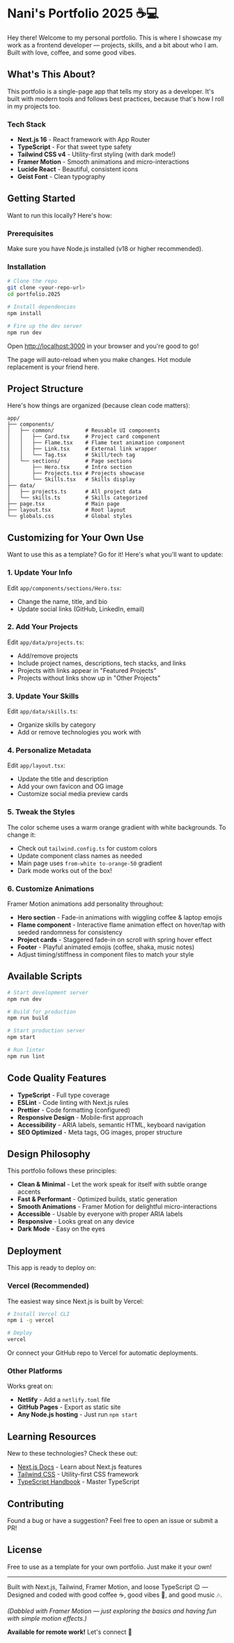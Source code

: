 # Nani's Portfolio 2025 ☕💻

Hey there! Welcome to my personal portfolio. This is where I showcase my work as a frontend developer — projects, skills, and a bit about who I am. Built with love, coffee, and some good vibes.

## What's This About?

This portfolio is a single-page app that tells my story as a developer. It's built with modern tools and follows best practices, because that's how I roll in my projects too.

### Tech Stack

- **Next.js 16** - React framework with App Router
- **TypeScript** - For that sweet type safety
- **Tailwind CSS v4** - Utility-first styling (with dark mode!)
- **Framer Motion** - Smooth animations and micro-interactions
- **Lucide React** - Beautiful, consistent icons
- **Geist Font** - Clean typography

## Getting Started

Want to run this locally? Here's how:

### Prerequisites

Make sure you have Node.js installed (v18 or higher recommended).

### Installation

```bash
# Clone the repo
git clone <your-repo-url>
cd portfolio.2025

# Install dependencies
npm install

# Fire up the dev server
npm run dev
```

Open [http://localhost:3000](http://localhost:3000) in your browser and you're good to go!

The page will auto-reload when you make changes. Hot module replacement is your friend here.

## Project Structure

Here's how things are organized (because clean code matters):

```
app/
├── components/
│   ├── common/          # Reusable UI components
│   │   ├── Card.tsx     # Project card component
│   │   ├── Flame.tsx    # Flame text animation component
│   │   ├── Link.tsx     # External link wrapper
│   │   └── Tag.tsx      # Skill/tech tag
│   └── sections/        # Page sections
│       ├── Hero.tsx     # Intro section
│       ├── Projects.tsx # Projects showcase
│       └── Skills.tsx   # Skills display
├── data/
│   ├── projects.ts      # All project data
│   └── skills.ts        # Skills categorized
├── page.tsx             # Main page
├── layout.tsx           # Root layout
└── globals.css          # Global styles
```

## Customizing for Your Own Use

Want to use this as a template? Go for it! Here's what you'll want to update:

### 1. Update Your Info

Edit `app/components/sections/Hero.tsx`:
- Change the name, title, and bio
- Update social links (GitHub, LinkedIn, email)

### 2. Add Your Projects

Edit `app/data/projects.ts`:
- Add/remove projects
- Include project names, descriptions, tech stacks, and links
- Projects with links appear in "Featured Projects"
- Projects without links show up in "Other Projects"

### 3. Update Your Skills

Edit `app/data/skills.ts`:
- Organize skills by category
- Add or remove technologies you work with

### 4. Personalize Metadata

Edit `app/layout.tsx`:
- Update the title and description
- Add your own favicon and OG image
- Customize social media preview cards

### 5. Tweak the Styles

The color scheme uses a warm orange gradient with white backgrounds. To change it:
- Check out `tailwind.config.ts` for custom colors
- Update component class names as needed
- Main page uses `from-white to-orange-50` gradient
- Dark mode works out of the box!

### 6. Customize Animations

Framer Motion animations add personality throughout:
- **Hero section** - Fade-in animations with wiggling coffee & laptop emojis
- **Flame component** - Interactive flame animation effect on hover/tap with seeded randomness for consistency
- **Project cards** - Staggered fade-in on scroll with spring hover effect
- **Footer** - Playful animated emojis (coffee, shaka, music notes)
- Adjust timing/stiffness in component files to match your style

## Available Scripts

```bash
# Start development server
npm run dev

# Build for production
npm run build

# Start production server
npm start

# Run linter
npm run lint
```

## Code Quality Features

- **TypeScript** - Full type coverage
- **ESLint** - Code linting with Next.js rules
- **Prettier** - Code formatting (configured)
- **Responsive Design** - Mobile-first approach
- **Accessibility** - ARIA labels, semantic HTML, keyboard navigation
- **SEO Optimized** - Meta tags, OG images, proper structure

## Design Philosophy

This portfolio follows these principles:

- **Clean & Minimal** - Let the work speak for itself with subtle orange accents
- **Fast & Performant** - Optimized builds, static generation
- **Smooth Animations** - Framer Motion for delightful micro-interactions
- **Accessible** - Usable by everyone with proper ARIA labels
- **Responsive** - Looks great on any device
- **Dark Mode** - Easy on the eyes

## Deployment

This app is ready to deploy on:

### Vercel (Recommended)

The easiest way since Next.js is built by Vercel:

```bash
# Install Vercel CLI
npm i -g vercel

# Deploy
vercel
```

Or connect your GitHub repo to Vercel for automatic deployments.

### Other Platforms

Works great on:
- **Netlify** - Add a `netlify.toml` file
- **GitHub Pages** - Export as static site
- **Any Node.js hosting** - Just run `npm start`

## Learning Resources

New to these technologies? Check these out:

- [Next.js Docs](https://nextjs.org/docs) - Learn about Next.js features
- [Tailwind CSS](https://tailwindcss.com/docs) - Utility-first CSS framework
- [TypeScript Handbook](https://www.typescriptlang.org/docs/) - Master TypeScript

## Contributing

Found a bug or have a suggestion? Feel free to open an issue or submit a PR!

## License

Free to use as a template for your own portfolio. Just make it your own!

---

Built with Next.js, Tailwind, Framer Motion, and loose TypeScript 😉 — Designed and coded with good coffee ☕, good vibes 🤙, and good music 🎶.

_(Dabbled with Framer Motion — just exploring the basics and having fun with simple motion effects.)_

**Available for remote work!** Let's connect 🚀
